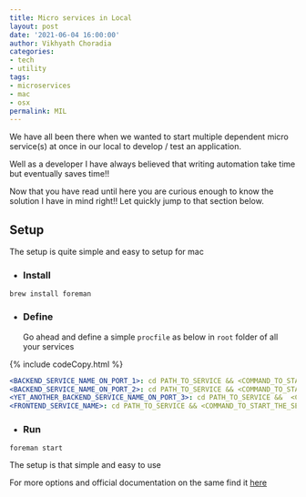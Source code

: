 ```yaml
---
title: Micro services in Local
layout: post
date: '2021-06-04 16:00:00'
author: Vikhyath Choradia
categories:
- tech
- utility
tags:
- microservices
- mac
- osx
permalink: MIL
---
```


We have all been there when we wanted to start multiple dependent micro service(s) at once in our local to develop / test an application.

Well as a developer I have always believed that writing automation take time but eventually saves time!!


Now that you have read until here you are curious enough to know the solution I have in mind right!!
Let quickly jump to that section below.

## Setup

The setup is quite simple and easy to setup for mac

- ### Install
`brew install foreman`


- ### Define 

    Go ahead and define a simple `procfile` as below in `root` folder of all your services

{% include codeCopy.html %}
```yml
<BACKEND_SERVICE_NAME_ON_PORT_1>: cd PATH_TO_SERVICE && <COMMAND_TO_START_THE_SERVICE:PORT1>
<BACKEND_SERVICE_NAME_ON_PORT_2>: cd PATH_TO_SERVICE && <COMMAND_TO_START_THE_SERVICE:PORT2>
<YET_ANOTHER_BACKEND_SERVICE_NAME_ON_PORT_3>: cd PATH_TO_SERVICE &&  <COMMAND_TO_START_THE_SERVICE:PORT3>
<FRONTEND_SERVICE_NAME>: cd PATH_TO_SERVICE && <COMMAND_TO_START_THE_SERVICE_2:PORT4>
```
- ### Run 
`foreman start`

The setup is that simple and easy to use

For more options and official documentation on the same find it [here](https://ddollar.github.io/foreman)
